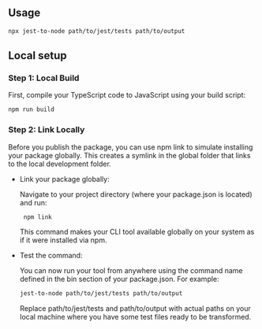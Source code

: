 ## Usage

```bash
npx jest-to-node path/to/jest/tests path/to/output
```

## Local setup

### Step 1: Local Build

First, compile your TypeScript code to JavaScript using your build script:

```bash
npm run build
```

### Step 2: Link Locally

Before you publish the package, you can use npm link to simulate installing your package globally. This creates a symlink in the global folder that links to the local development folder.

- Link your package globally:

  Navigate to your project directory (where your package.json is located) and run:

  ```bash
   npm link
  ```

  This command makes your CLI tool available globally on your system as if it were installed via npm.

- Test the command:

  You can now run your tool from anywhere using the command name defined in the bin section of your package.json. For example:

  ```bash
  jest-to-node path/to/jest/tests path/to/output
  ```

  Replace path/to/jest/tests and path/to/output with actual paths on your local machine where you have some test files ready to be transformed.
